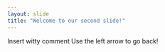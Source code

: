 ```yaml
---
layout: slide
title: "Welcome to our second slide!"
---
```

Insert witty comment
Use the left arrow to go back!

